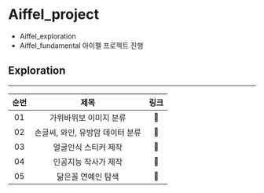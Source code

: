 # Aiffel_project

- Aiffel_exploration
- Aiffel_fundamental
  아이펠 프로젝트 진행

## Exploration

---

| 순번 |               제목               |  링크  |
| :--: | :------------------------------: | :----: |
|  01  |      가위바위보 이미지 분류      | :link: |
|  02  | 손글씨, 와인, 유방암 데이터 분류 | :link: |
|  03  |       얼굴인식 스티커 제작       | :link: |
|  04  |       인공지능 작사가 제작       | :link: |
|  05  |        닮은꼴 연예인 탐색        | :link: |
